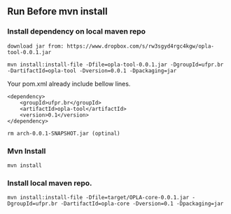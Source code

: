 ## Run Before mvn install


### Install dependency on local maven repo
	download jar from: https://www.dropbox.com/s/rw3sgyd4rgc4kgw/opla-tool-0.0.1.jar

	mvn install:install-file -Dfile=opla-tool-0.0.1.jar -DgroupId=ufpr.br -DartifactId=opla-tool -Dversion=0.0.1 -Dpackaging=jar

Your pom.xml already include bellow lines.

	<dependency>
		<groupId>ufpr.br</groupId>
		<artifactId>opla-tool</artifactId>
		<version>0.1</version>
	</dependency>

	rm arch-0.0.1-SNAPSHOT.jar (optinal)

### Mvn Install

	mvn install
	
### Install local maven repo.
	mvn install:install-file -Dfile=target/OPLA-core-0.0.1.jar -DgroupId=ufpr.br -DartifactId=opla-core -Dversion=0.1 -Dpackaging=jar

